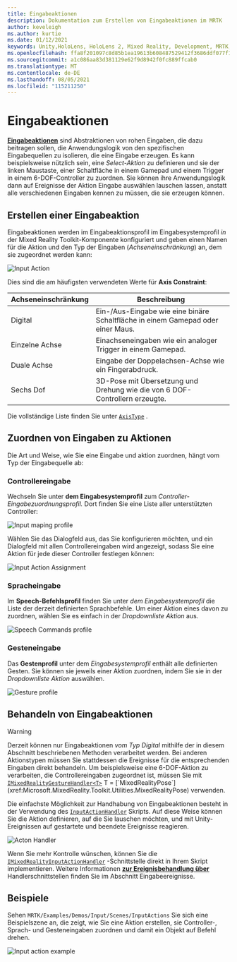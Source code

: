 ```yaml
---
title: Eingabeaktionen
description: Dokumentation zum Erstellen von Eingabeaktionen im MRTK
author: keveleigh
ms.author: kurtie
ms.date: 01/12/2021
keywords: Unity,HoloLens, HoloLens 2, Mixed Reality, Development, MRTK, InputActions,
ms.openlocfilehash: ffa8f201097c8d85b1ea19613b608487529412f3686ddf077f1acc1c34e93c1f
ms.sourcegitcommit: a1c086aa83d381129e62f9d8942f0fc889ffcab0
ms.translationtype: MT
ms.contentlocale: de-DE
ms.lasthandoff: 08/05/2021
ms.locfileid: "115211250"
---
```

# <a name="input-actions"></a>Eingabeaktionen

[**Eingabeaktionen**](input-actions.md) sind Abstraktionen von rohen Eingaben, die dazu beitragen sollen, die Anwendungslogik von den spezifischen Eingabequellen zu isolieren, die eine Eingabe erzeugen. Es kann beispielsweise nützlich sein, eine *Select-Aktion* zu definieren und sie der linken Maustaste, einer Schaltfläche in einem Gamepad und einem Trigger in einem 6-DOF-Controller zu zuordnen. Sie können ihre Anwendungslogik dann  auf Ereignisse der Aktion Eingabe auswählen lauschen lassen, anstatt alle verschiedenen Eingaben kennen zu müssen, die sie erzeugen können.

## <a name="creating-an-input-action"></a>Erstellen einer Eingabeaktion

Eingabeaktionen werden im Eingabeaktionsprofil im Eingabesystemprofil *in* der Mixed Reality Toolkit-Komponente konfiguriert und geben einen Namen für die Aktion und den Typ der Eingaben (*Achseneinschränkung*) an, dem sie zugeordnet werden kann:

<img src="../images/input/InputActions.png" alt="Input Action" style="max-width:100%;">

Dies sind die am häufigsten verwendeten Werte für **Axis Constraint**:

Achseneinschränkung | Beschreibung
--- | ---
Digital | Ein-/Aus-Eingabe wie eine binäre Schaltfläche in einem Gamepad oder einer Maus.
Einzelne Achse | Einachseneingaben wie ein analoger Trigger in einem Gamepad.
Duale Achse | Eingabe der Doppelachsen-Achse wie ein Fingerabdruck.
Sechs Dof | 3D-Pose mit Übersetzung und Drehung wie die von 6 DOF-Controllern erzeugte.

Die vollständige Liste finden Sie unter [`AxisType`](xref:Microsoft.MixedReality.Toolkit.Utilities.AxisType) .

## <a name="mapping-input-to-actions"></a>Zuordnen von Eingaben zu Aktionen

Die Art und Weise, wie Sie eine Eingabe und aktion zuordnen, hängt vom Typ der Eingabequelle ab:

### <a name="controller-input"></a>Controllereingabe

Wechseln Sie unter **dem Eingabesystemprofil** zum *Controller-Eingabezuordnungsprofil.* Dort finden Sie eine Liste aller unterstützten Controller:

<img src="../images/input/ControllerInputMappingProfile.PNG" alt="Input maping profile" style="max-width:100%;">

Wählen Sie das Dialogfeld aus, das Sie konfigurieren möchten, und ein Dialogfeld mit allen Controllereingaben wird angezeigt, sodass Sie eine Aktion für jede dieser Controller festlegen können:

<img src="../images/input/InputActionAssignment.PNG" alt="Input Action Assignment" style="max-width:100%;">

### <a name="speech-input"></a>Spracheingabe

Im **Speech-Befehlsprofil** finden Sie unter *dem Eingabesystemprofil* die Liste der derzeit definierten Sprachbefehle. Um einer Aktion eines davon zu zuordnen, wählen Sie es einfach in der *Dropdownliste Aktion* aus.

<img src="../images/input/SpeechCommandsProfile.png" alt="Speech Commands profile" style="max-width:100%;">

### <a name="gesture-input"></a>Gesteneingabe

Das **Gestenprofil** unter dem *Eingabesystemprofil* enthält alle definierten Gesten. Sie können sie jeweils einer Aktion zuordnen, indem Sie sie in der *Dropdownliste Aktion* auswählen.

<img src="../images/input/GestureProfile.png" alt="Gesture profile" style="max-width:100%;">

## <a name="handling-input-actions"></a>Behandeln von Eingabeaktionen

> [!WARNING]
> Derzeit können nur Eingabeaktionen *vom Typ Digital* mithilfe der in diesem Abschnitt beschriebenen Methoden verarbeitet werden. Bei anderen Aktionstypen müssen Sie stattdessen die Ereignisse für die entsprechenden Eingaben direkt behandeln. Um beispielsweise eine 6-DOF-Aktion zu verarbeiten, die Controllereingaben zugeordnet ist, müssen Sie mit [`IMixedRealityGestureHandler<T>`](xref:Microsoft.MixedReality.Toolkit.Input.IMixedRealityGestureHandler`1) T = [`MixedRealityPose`](xref:Microsoft.MixedReality.Toolkit.Utilities.MixedRealityPose) verwenden.

Die einfachste Möglichkeit zur Handhabung von Eingabeaktionen besteht in der Verwendung des [`InputActionHandler`](xref:Microsoft.MixedReality.Toolkit.Input.InputActionHandler) Skripts. Auf diese Weise können Sie die Aktion definieren, auf die Sie lauschen möchten, und mit Unity-Ereignissen auf gestartete und beendete Ereignisse reagieren.

<img src="../images/input/InputActionHandler.PNG" alt="Acton Handler" style="max-width:100%;">

Wenn Sie mehr Kontrolle wünschen, können Sie die [`IMixedRealityInputActionHandler`](xref:Microsoft.MixedReality.Toolkit.Input.IMixedRealityInputActionHandler) -Schnittstelle direkt in Ihrem Skript implementieren. Weitere Informationen [**zur Ereignisbehandlung über**](input-events.md) Handlerschnittstellen finden Sie im Abschnitt Eingabeereignisse.

## <a name="examples"></a>Beispiele

Sehen `MRTK/Examples/Demos/Input/Scenes/InputActions` Sie sich eine Beispielszene an, die zeigt, wie Sie eine Aktion erstellen, sie Controller-, Sprach- und Gesteneingaben zuordnen und damit ein Objekt auf Befehl drehen.

<img src="../images/input/InputActionsExample.PNG" alt="Input action example" style="max-width:100%;">
